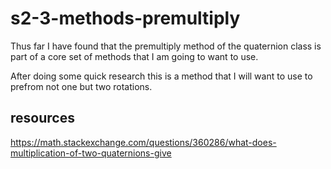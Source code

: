 # s2-3-methods-premultiply 

Thus far I have found that the premultiply method of the quaternion class is part of a core set of methods that I am going to want to use.

After doing some quick research this is a method that I will want to use to prefrom not one but two rotations.

## resources

https://math.stackexchange.com/questions/360286/what-does-multiplication-of-two-quaternions-give